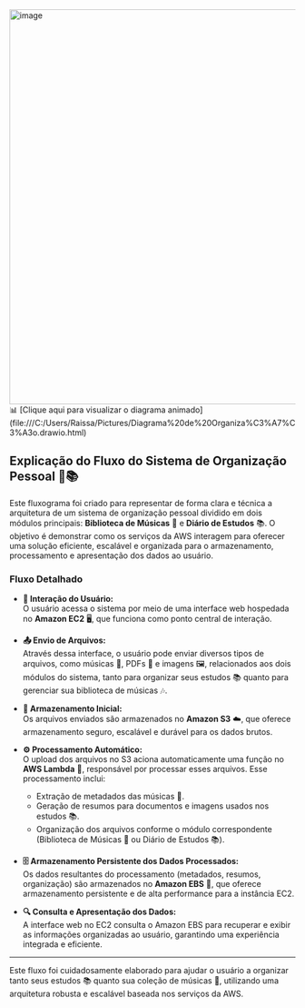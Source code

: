 <img width="871" height="694" alt="image" src="https://github.com/user-attachments/assets/d00b94df-6319-4a53-937a-a83e0e7ca957" />
📊 [Clique aqui para visualizar o diagrama animado](file:///C:/Users/Raissa/Pictures/Diagrama%20de%20Organiza%C3%A7%C3%A3o.drawio.html)

## Explicação do Fluxo do Sistema de Organização Pessoal 🎵📚

Este fluxograma foi criado para representar de forma clara e técnica a arquitetura de um sistema de organização pessoal dividido em dois módulos principais: **Biblioteca de Músicas** 🎵 e **Diário de Estudos** 📚. O objetivo é demonstrar como os serviços da AWS interagem para oferecer uma solução eficiente, escalável e organizada para o armazenamento, processamento e apresentação dos dados ao usuário.

### Fluxo Detalhado

- **👤 Interação do Usuário:**  
  O usuário acessa o sistema por meio de uma interface web hospedada no **Amazon EC2** 🖥️, que funciona como ponto central de interação.

- **📤 Envio de Arquivos:**  
  Através dessa interface, o usuário pode enviar diversos tipos de arquivos, como músicas 🎵, PDFs 📄 e imagens 🖼️, relacionados aos dois módulos do sistema, tanto para organizar seus estudos 📚 quanto para gerenciar sua biblioteca de músicas 🎶.

- **💾 Armazenamento Inicial:**  
  Os arquivos enviados são armazenados no **Amazon S3** ☁️, que oferece armazenamento seguro, escalável e durável para os dados brutos.

- **⚙️ Processamento Automático:**  
  O upload dos arquivos no S3 aciona automaticamente uma função no **AWS Lambda** 🔄, responsável por processar esses arquivos. Esse processamento inclui:
  - Extração de metadados das músicas 🎵.
  - Geração de resumos para documentos e imagens usados nos estudos 📚.
  - Organização dos arquivos conforme o módulo correspondente (Biblioteca de Músicas 🎵 ou Diário de Estudos 📚).

- **🗄️ Armazenamento Persistente dos Dados Processados:**  
  Os dados resultantes do processamento (metadados, resumos, organização) são armazenados no **Amazon EBS** 💽, que oferece armazenamento persistente e de alta performance para a instância EC2.

- **🔍 Consulta e Apresentação dos Dados:**  
  A interface web no EC2 consulta o Amazon EBS para recuperar e exibir as informações organizadas ao usuário, garantindo uma experiência integrada e eficiente.

---

Este fluxo foi cuidadosamente elaborado para ajudar o usuário a organizar tanto seus estudos 📚 quanto sua coleção de músicas 🎵, utilizando uma arquitetura robusta e escalável baseada nos serviços da AWS.
